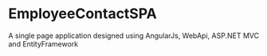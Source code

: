 # EmployeeContactSPA
A single page application designed using AngularJs, WebApi, ASP.NET MVC and EntityFramework
